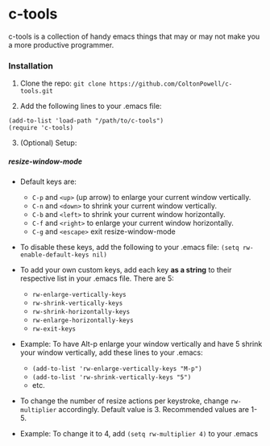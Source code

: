 # c-tools
c-tools is a collection of handy emacs things that may or may not make you a more productive programmer.

### Installation
1. Clone the repo:
`git clone https://github.com/ColtonPowell/c-tools.git`

2. Add the following lines to your .emacs file:
```
(add-to-list 'load-path "/path/to/c-tools")
(require 'c-tools)
```

3. (Optional) Setup:
##### resize-window-mode
  - Default keys are:
    - `C-p` and `<up>` (up arrow) to enlarge your current window vertically.
    - `C-n` and `<down>` to shrink your current window vertically.
    - `C-b` and `<left>` to shrink your current window horizontally.
    - `C-f` and `<right>` to enlarge your current window horizontally.
    - `C-g` and `<escape>` exit resize-window-mode
    
  - To disable these keys, add the following to your .emacs file:
    `(setq rw-enable-default-keys nil)`

  - To add your own custom keys, add each key **as a string** to their respective list in your .emacs file. There are 5:
    - `rw-enlarge-vertically-keys`
    - `rw-shrink-vertically-keys`
    - `rw-shrink-horizontally-keys`
    - `rw-enlarge-horizontally-keys`
    - `rw-exit-keys`
    
  - Example: To have Alt-p enlarge your window vertically and have 5 shrink your window vertically, add these lines to your .emacs:
    - `(add-to-list 'rw-enlarge-vertically-keys "M-p")`
    - `(add-to-list 'rw-shrink-vertically-keys "5")`
    - etc.

  - To change the number of resize actions per keystroke, change `rw-multiplier` accordingly. Default value is 3. Recommended values are 1-5.

  - Example: To change it to 4, add `(setq rw-multiplier 4)` to your .emacs
    
    
